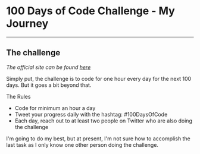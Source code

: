 # 100 Days of Code Challenge - My Journey

---

## The challenge

*The official site can be found [here](https://github.com/j-nordell/100days-R1.git)*

Simply put, the challenge is to code for one hour every day for the next 100 days. But it goes a bit beyond that.

The Rules

- Code for minimum an hour a day
- Tweet your progress daily with the hashtag: #100DaysOfCode
- Each day, reach out to at least two people on Twitter who are also doing the challenge

I'm going to do my best, but at present, I'm not sure how to accomplish the last task as I only know one other person doing the challenge.
